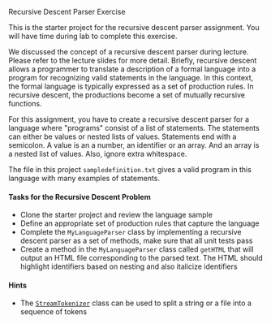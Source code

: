 Recursive Descent Parser Exercise

This is the starter project for the recursive descent parser assignment.  You will have time during lab to complete this exercise.  

We discussed the concept of a recursive descent parser during lecture.  Please refer to the lecture slides for more detail.  Briefly, recursive descent allows a programmer to translate a description of a formal language into a program for recognizing valid statements in the language.  In this context, the formal language is typically expressed as a set of production rules.  In recursive descent, the productions become a set of mutually recursive functions.  

For this assignment, you have to create a recursive descent parser for a language where "programs" consist of a list of statements.  The statements can either be values or nested lists of values.  Statements end with a semicolon.  A value is an a number, an identifier or an array.  And an array is a nested list of values.  Also, ignore extra whitespace.  

The file in this project `sampledefinition.txt` gives a valid program in this language with many examples of statements.  

#### Tasks for the Recursive Descent Problem
- Clone the starter project and review the language sample
- Define an appropriate set of production rules that capture the language
- Complete the `MyLanguageParser` class by implementing a recursive descent parser as a set of methods, make sure that all unit tests pass
- Create a method in the `MyLanguageParser` class called `getHTML` that will output an HTML file corresponding to the parsed text.  The HTML should highlight identifiers based on nesting and also italicize identifiers

#### Hints
- The [`StreamTokenizer`](https://docs.oracle.com/javase/7/docs/api/java/io/StreamTokenizer.html) class can be used to split a string or a file into a sequence of tokens

